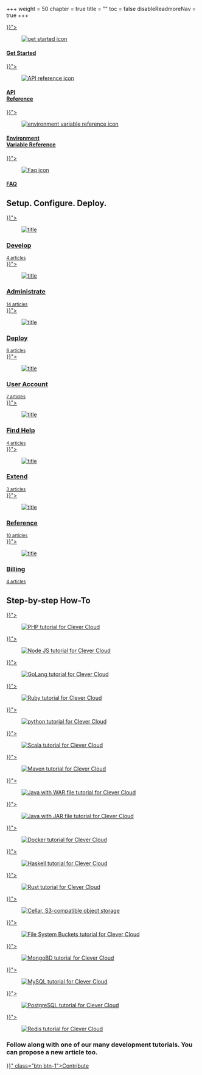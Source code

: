 +++
weight = 50
chapter = true
title = ""
toc = false
disableReadmoreNav = true
+++

<div class="help__box section__top">
<div class="row no-gutters">
<div class="col* col-md-6 col-lg-3 col-xl-3 help__box__list">
<a href="{{< ref "/getting-started/quickstart.md" >}}">
<div class="help__box__bg help__box--bg1">
<figure>
<img src="/images/get-started.svg" class="img-fluid" alt="get started icon">
</figure>
<div class="help__box__content">
<h4>Get Started</h4>
</div>
</div>
</a>
</div>

<div class="col* col-md-6 col-lg-3 col-xl-3 help__box__list">
<a href="{{< ref "/extend/cc-api" >}}">
<div class="help__box__bg help__box--bg2">
<figure>
<img src="/images/api-reference.svg" class="img-fluid" alt="API reference icon">
</figure>
<div class="help__box__content">
<h4>API <br/> Reference</h4>
</div>
</div>
</a>
</div>

<div class="col* col-md-6 col-lg-3 col-xl-3 help__box__list">
<a href="{{< ref "/reference/reference-environment-variables" >}}">
<div class="help__box__bg help__box--bg3">
<figure>
<img src="/images/envvar-reference .svg" class="img-fluid" alt="environment variable reference icon">
</figure>

<div class="help__box__content">
<h4>Environment <br /> Variable Reference</h4>
</div>
</div>
</a>
</div>

<div class="col* col-md-6 col-lg-3 col-xl-3 help__box__list">
<a href="{{< ref "/find-help/faq" >}}">
<div class="help__box__bg help__box--bg4">
<figure>
<img src="/images/faq.svg" class="img-fluid" alt="Faq icon">
</figure>

<div class="help__box__content">
<h4>FAQ</h4>
</div>
</div>
</a>
</div>
</div>
</div>

<div class="setup__box section__top">
<div class="setup__box__bg">
<div class="setup__box__content">
<h2 class="title__head">Setup. Configure. Deploy.</h2>

<div class="row">
<div class="col* col-md-6 col-lg-3 setup__box__list">
<a href="{{< ref "/develop" >}}">
<div class="setup__box__outer">
<figure>
<img src="/images/account_setup.svg" class="img-responsive" alt="title">
</figure>
<div class="setup_infos">
<h3>Develop</h3>
<small>4 articles</small>
</div>
</div>
</a>
</div>

<div class="col* col-md-6 col-lg-3 setup__box__list">
<a href="{{< ref "/administrate" >}}">
<div class="setup__box__outer">
<figure>
<img src="/images/dashboard_setup.svg" class="img-responsive" alt="title">
</figure>
<div class="setup_infos">
<h3>Administrate</h3>
<small>14 articles</small>
</div>
</div>
</a>
</div>

<div class="col* col-md-6 col-lg-3 setup__box__list">
<a href="{{< ref "/deploy" >}}">
<div class="setup__box__outer">
<figure>
<img src="/images/CLI.svg" class="img-responsive" alt="title">
</figure>
<div class="setup_infos">
<h3>Deploy</h3>
<small>6 articles</small>
</div>
</div>
</a>
</div>

<div class="col* col-md-6 col-lg-3 setup__box__list">
<a href="{{< ref "/account" >}}">
<div class="setup__box__outer">
<figure>
<img src="/images/apps_management.svg" class="img-responsive" alt="title">
</figure>
<div class="setup_infos">
<h3>User Account</h3>
<small>7 articles</small>
</div>
</div>
</a>
</div>

<div class="col* col-md-6 col-lg-3 setup__box__list">
<a href="{{< ref "/find-help" >}}">
<div class="setup__box__outer">
<figure>
<img src="/images/support.svg" class="img-responsive" alt="title">
</figure>
<div class="setup_infos">
<h3>Find Help</h3>
<small>4 articles</small>
</div>
</div>
</a>
</div>

<div class="col* col-md-6 col-lg-3 setup__box__list">
<a href="{{< ref "/extend" >}}">
<div class="setup__box__outer">
<figure>
<img src="/images/addons.svg" class="img-responsive" alt="title">
</figure>
<div class="setup_infos">
<h3>Extend</h3>
<small>3 articles</small>
</div>
</div>
</a>
</div>

<div class="col* col-md-6 col-lg-3 setup__box__list">
<a href="{{< ref "/reference" >}}">

<div class="setup__box__outer">
<figure>
<img src="/images/developer.svg" class="img-responsive" alt="title">
</figure>
<div class="setup_infos">
<h3>Reference</h3>
<small>10 articles</small>
</div>
</div>
</a>
</div>

<div class="col* col-md-6 col-lg-3 setup__box__list">
<a href="{{< ref "billing" >}}">
<div class="setup__box__outer">
<figure>
<img src="/images/billing.svg" class="img-responsive" alt="title">
</figure>
<div class="setup_infos">
<h3>Billing</h3>
<small>4 articles</small>
</div>
</div>
</a>
</div>

</div>
</div>
</div>
</div>

<div class="feature__item section__top">
<div class="containers">
<h2 class="title__head title__head--1">Step-by-step How-To</h2>
</div>

<div class="feature__item__bg">
<div class="fetaure__item__wrap">
<div class="row">
<div class="col* col-sm-6 col-md-3 col-lg-2 feature__item__list">
<a href="{{< ref "/getting-started/by-language/php.md" >}}">
<div class="feature__list__outer">
<figure>
<img src="/images/runtimes_icons/php.png" title="PHP" alt="PHP tutorial for Clever Cloud">
</figure>
</div>
</a>
</div>

<div class="col* col-sm-6 col-md-3 col-lg-2 feature__item__list">
<a href="{{< ref "/getting-started/by-language/node.md" >}}">
<div class="feature__list__outer">
<figure>
<img src="/images/runtimes_icons/node.png" title="Node" alt="Node JS tutorial for Clever Cloud">
</figure>
</div>
</a>
</div>

<div class="col* col-sm-6 col-md-3 col-lg-2 feature__item__list">
<a href="{{< ref "/getting-started/by-language/go.md" >}}">
<div class="feature__list__outer">
<figure>
<img src="/images/runtimes_icons/golang.png" title="GoLang" alt="GoLang tutorial for Clever Cloud">
</figure>
</div>
</a>
</div>

<div class="col* col-sm-6 col-md-3 col-lg-2 feature__item__list">
<a href="{{< ref "/getting-started/by-language/ruby.md" >}}">
<div class="feature__list__outer">
<figure>
<img src="/images/runtimes_icons/ruby.png" title="Ruby" alt="Ruby tutorial for Clever Cloud">
</figure>
</div>
</a>
</div>

<div class="col* col-sm-6 col-md-3 col-lg-2 feature__item__list">
<a href="{{< ref "/getting-started/by-language/python.md" >}}">
<div class="feature__list__outer">
<figure>
<img src="/images/runtimes_icons/python.png" title="Python" alt="python tutorial for Clever Cloud">
</figure>
</div>
</a>
</div>

<div class="col* col-sm-6 col-md-3 col-lg-2 feature__item__list">
<a href="{{< ref "/getting-started/by-language/scala.md" >}}">
<div class="feature__list__outer">
<figure>
<img src="/images/runtimes_icons/scala.png" title="Scala" alt="Scala tutorial for Clever Cloud">
</figure>
</div>
</a>
</div>

<div class="col* col-sm-6 col-md-3 col-lg-2 feature__item__list">
<a href="{{< ref "/deploy/application/java/java-maven.md" >}}">
<div class="feature__list__outer">
<figure>
<img src="/images/runtimes_icons/maven.png" title="Maven" alt="Maven tutorial for Clever Cloud">
</figure>
</div>
</a>
</div>

<div class="col* col-sm-6 col-md-3 col-lg-2 feature__item__list">
<a href="{{< ref "/deploy/application/java/java-war.md" >}}">
<div class="feature__list__outer">
<figure>
<img src="/images/runtimes_icons/java_war.png" title="Java" alt="Java with WAR file tutorial for Clever Cloud">
</figure>
</div>
</a>
</div>

<div class="col* col-sm-6 col-md-3 col-lg-2 feature__item__list">
<a href="{{< ref "/deploy/application/java/java-jar.md" >}}">
<div class="feature__list__outer">
<figure>
<img src="/images/runtimes_icons/java_jar.png" title="Java" alt="Java with JAR file tutorial for Clever Cloud">
</figure>
</div>
</a>
</div>

<div class="col* col-sm-6 col-md-3 col-lg-2 feature__item__list">
<a href="{{< ref "/getting-started/by-language/docker.md" >}}">
<div class="feature__list__outer">
<figure>
<img src="/images/runtimes_icons/docker.png" title="Docker" alt="Docker tutorial for Clever Cloud">
</figure>
</div>
</a>
</div>

<div class="col* col-sm-6 col-md-3 col-lg-2 feature__item__list">
<a href="{{< ref "/getting-started/by-language/haskell.md" >}}">
<div class="feature__list__outer">
<figure>
<img src="/images/runtimes_icons/haskell.png" title="Haskell" alt="Haskell tutorial for Clever Cloud">
</figure>
</div>
</a>
</div>

<div class="col* col-sm-6 col-md-3 col-lg-2 feature__item__list">
<a href="{{< ref "/getting-started/by-language/rust.md" >}}">
<div class="feature__list__outer">
<figure>
<img src="/images/runtimes_icons/rust.png" title="Rust" alt="Rust tutorial for Clever Cloud">
</figure>
</div>
</a>
</div>

<div class="col* col-sm-6 col-md-3 col-lg-2 feature__item__list">
<a href="{{< ref "/deploy/addon/cellar.md" >}}">
<div class="feature__list__outer">
<figure>
<img src="/images/runtimes_icons/cellar_s3.png" title="Cellar, S3-compatible object storage" alt="Cellar, S3-compatible object storage">
</figure>
</div>
</a>
</div>

<div class="col* col-sm-6 col-md-3 col-lg-2 feature__item__list">
<a href="{{< ref "/deploy/addon/fs-bucket.md" >}}">
<div class="feature__list__outer">
<figure>
<img src="/images/runtimes_icons/fs_bucket.png" title="File System Bucket" alt="File System Buckets tutorial for Clever Cloud">
</figure>
</div>
</a>
</div>

<div class="col* col-sm-6 col-md-3 col-lg-2 feature__item__list">
<a href="{{< ref "/deploy/addon/mongodb.md" >}}">
<div class="feature__list__outer">
<figure>
<img src="/images/runtimes_icons/mongodb.png" title="MongoBD" alt="MongoBD tutorial for Clever Cloud">
</figure>
</div>
</a>
</div>

<div class="col* col-sm-6 col-md-3 col-lg-2 feature__item__list">
<a href="{{< ref "/deploy/addon/mysql.md" >}}">
<div class="feature__list__outer">
<figure>
<img src="/images/runtimes_icons/mysql.png" title="MySQL" alt="MySQL tutorial for Clever Cloud">
</figure>
</div>
</a>
</div>

<div class="col* col-sm-6 col-md-3 col-lg-2 feature__item__list">
<a href="{{< ref "/deploy/addon/postgresql.md" >}}">
<div class="feature__list__outer">
<figure>
<img src="/images/runtimes_icons/postgresql.png" title="PostgreSQL" alt="PostgreSQL tutorial for Clever Cloud">
</figure>
</div>
</a>
</div>

<div class="col* col-sm-6 col-md-3 col-lg-2 feature__item__list">
<a href="{{< ref "/deploy/addon/redis.md" >}}">
<div class="feature__list__outer">
<figure>
<img src="/images/runtimes_icons/redis.png" title="Redis" alt="Redis tutorial for Clever Cloud">
</figure>
</div>
</a>
</div>


</div>
</div>
</div>
</div>

 <!--{{/*< popularArticle > */}}  -->

<div class="contribute__item">
<div class="containers">
<div class="contribute__flex">
<div class="contribute__left">
<h3>Follow along with one of our many development tutorials. You can propose a new article too.</h3>
</div>

<div class="contribute__right">
<a href="{{< ref "/contribute/writing" >}}" class="btn btn-1">Contribute</a>
</div>
</div>
</div>
</div>
